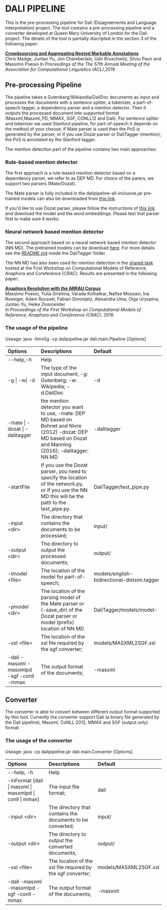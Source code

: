 # DALI PIPELINE

This is the pre-processing pipeline for Dali (Disagreements and Language Interpretation)
project. The tool contains a pre-processing pipeline and a converter developed at Queen 
Mary University of London for the Dali project. The details of the tool is partially discripted in the section 3 of the following paper:

**[Crowdsourcing and Aggregating Nested Markable Annotations](https://aclweb.org/anthology/papers/P/P19/P19-1077/)**  
Chris Madge, Juntao Yu, Jon Chamberlain, Udo Kruschwitz, Silviu Paun and Massimo Poesio
In *Proceedings of the The 57th Annual Meeting of the Association for Computational Linguistics (ACL)*,2019

## Pre-processing Pipeline

The pipeline takes a Gutenberg/Wikipedia/DaliDoc documents as input and processes the documents
with a sentence spliter, a tokenizer, a part-of-speech tagger, a dependency parser and 
a mention detector. Then it outputs the processed document into supported format (Masxml,Masxml_PD, 
MMAX, SGF, CONLL12 and Dali). For sentence spliter and tokenizer we used Stanford 
pipeline, for part-of-speech it depends on the method of your choose, if Mate parser is used 
then the PoS is generated by the parser, or if you use Dozat parser or DaliTagger (mention), the PoS is annotated 
by the Stanford tagger.

The mention detection part of the pipeline contains two main approaches:

### Rule-based mention detector

The first approach is a rule-based mention detector based on a dependency parser, we refer to as DEP MD. For choice of the parers, we support two parsers (Mate/Dozat).  

The Mate parser is fully included in the dalipipeline-all-inclusive.jar pre-trained models can also be downloaded from [this link](https://essexuniversity.box.com/s/sw9ufgbb4lxsw8xde8mechxopifd3n90). 

If you'd like to use Dozat parser, please follow the instructions of [this link](https://github.com/tdozat/Parser-v1) and download the model and the word embeddings. Please test that parser first to make sure it works.

### Neural network based mention detector
The second approach based on a neural network based mention detector (NN MD). The pretrained models can be download [here](https://essexuniversity.box.com/s/2hsm50wa05hb13855gwi4vlmp2xxq8jw). For more details see the [README.md](https://github.com/juntaoy/Dali-preprocessing-pipeline/tree/master/DaliTagger) inside the DaliTagger folder.

The NN MD has also been used for mention detection in the [shared task](http://dali.eecs.qmul.ac.uk/crac18_shared_task) hosted at the First Workshop on Computational Models of Reference, Anaphora and Coreference (CRAC). Results are presented in the following paper:

**[Anaphora Resolution with the ARRAU Corpus](https://www.aclweb.org/anthology/papers/W/W18/W18-0702/)**  
Massimo Poesio, Yulia Grishina, Varada Kolhatkar, Nafise Moosavi, Ina Roesiger, Adam Roussel, Fabian Simonjetz, Alexandra Uma, Olga Uryupina, Juntao Yu, Heike Zinsmeister  
In *Proceedings of the First Workshop on Computational Models of Reference, Anaphora and Coreference (CRAC)*, 2018

### The usage of the pipeline

Useage: java -Xmx5g -cp dalipipeline.jar dali.main.Pipeline [Options]

| Options | Descriptions |Default|
| :--- | :--- | :---|
| --help,-h | Help ||
| -g \| -w\| -d | The type of the input document, -g: Gutenberg; -w: Wikipedia; -d:DaliDoc |-d |
| -mate \| -dozat \| -dalitagger | the mention detector you want to use, -mate: DEP MD based on Bohnet and Nivre (2012) -dozat: DEP MD based on Dozat and Manning (2016); -dalitagger: NN MD| -dalitagger|
|-startFile|If you use the Dozat parser, you need to specify the location of the network.py, or if you use the NN MD this will be the path to the test_pipe.py.|DaliTagger/test_pipe.py |
|-input \<dir\>|The directory that contains the documents to be processed; |input/|
|-output \<dir\>	|The directory to output the processed documents; |output/| 
|-tmodel \<file\>	|The location of the model for part-of-speech; |models/english-bidirectional-distsim.tagger| 
|-pmodel \<dir\> |The location of the parsing model of the Mate parser or (-save_dir) of the Dozat parser or model (prefix) location of NN MD |DaliTagger/models/model-|
|-xsl \<file\> |The location of the xsl file required by the sgf converter; |models/MASXML2SGF.xsl|
|-dali -masxml -masxmlpd -sgf -conll -mmax		|The output format of the documents; |-masxml|


## Converter

The converter is able to convert between different output format supported by this tool.
Currently the converter support Dali (a binary file generated by the Dali pipeline), 
Masxml, CoNLL 2012, MMAX and SGF (output only) format.

### The usage of the converter

Useage: java -cp dalipipeline.jar dali.main.Converter [Options]

| Options | Descriptions |Default|
| :--- | :--- | :---|
|--help, -h|Help||
|-inFormat [dali \| masxml \| masxmlpd \| conll \| mmax]|The input file format;| dali|
|-input \<dir\>	|The directory that contains the documents to be converted; |input/|  
|-output \<dir\>|The directory to output the converted documents; |output/|
|-xsl \<file\> 	|The location of the xsl file required by the sgf converter; |models/MASXML2SGF.xsl|
|-dali -masxml -masxmlpd -sgf -conll -mmax|The output format of the documents; |-masxml|

